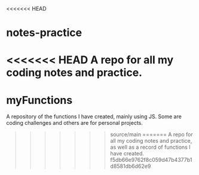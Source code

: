 <<<<<<< HEAD
# notes-practice
<<<<<<< HEAD
A repo for all my coding notes and practice. 
=======
# myFunctions
A repository of the functions I have created, mainly using JS. Some are coding challenges and others are for personal projects.
>>>>>>> source/main
=======
A repo for all my coding notes and practice, as well as a record of functions I have created. 
>>>>>>> f5db66e9762f8c059d47b4377b1d8581db6d62e9
